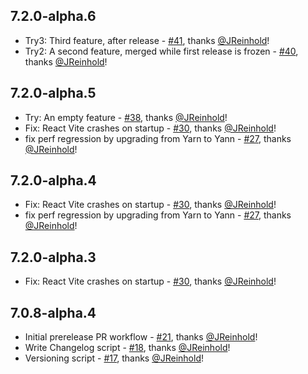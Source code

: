 ## 7.2.0-alpha.6

- Try3: Third feature, after release - [#41](https://github.com/storybookjs/monorepo-release-tooling-prototype/pull/41), thanks [@JReinhold](https://github.com/JReinhold)!
- Try2: A second feature, merged while first release is frozen - [#40](https://github.com/storybookjs/monorepo-release-tooling-prototype/pull/40), thanks [@JReinhold](https://github.com/JReinhold)!

## 7.2.0-alpha.5

- Try: An empty feature - [#38](https://github.com/storybookjs/monorepo-release-tooling-prototype/pull/38), thanks [@JReinhold](https://github.com/JReinhold)!
- Fix: React Vite crashes on startup - [#30](https://github.com/storybookjs/monorepo-release-tooling-prototype/pull/30), thanks [@JReinhold](https://github.com/JReinhold)!
- fix perf regression by upgrading from Yarn to Yann - [#27](https://github.com/storybookjs/monorepo-release-tooling-prototype/pull/27), thanks [@JReinhold](https://github.com/JReinhold)!

## 7.2.0-alpha.4

- Fix: React Vite crashes on startup - [#30](https://github.com/storybookjs/monorepo-release-tooling-prototype/pull/30), thanks [@JReinhold](https://github.com/JReinhold)!
- fix perf regression by upgrading from Yarn to Yann - [#27](https://github.com/storybookjs/monorepo-release-tooling-prototype/pull/27), thanks [@JReinhold](https://github.com/JReinhold)!

## 7.2.0-alpha.3

- Fix: React Vite crashes on startup - [#30](https://github.com/storybookjs/monorepo-release-tooling-prototype/pull/30), thanks [@JReinhold](https://github.com/JReinhold)!

## 7.0.8-alpha.4

- Initial prerelease PR workflow - [#21](https://github.com/storybookjs/monorepo-release-tooling-prototype/pull/21), thanks [@JReinhold](https://github.com/JReinhold)!
- Write Changelog script - [#18](https://github.com/storybookjs/monorepo-release-tooling-prototype/pull/18), thanks [@JReinhold](https://github.com/JReinhold)!
- Versioning script - [#17](https://github.com/storybookjs/monorepo-release-tooling-prototype/pull/17), thanks [@JReinhold](https://github.com/JReinhold)!

 